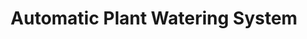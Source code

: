 ---
layout: page
title: Automatic Plant Watering System 
description: Automatic Plant Watering System that checks the moisture level and pumps water accordingly, using an Arudino and Capacitive Moisture Sensor.
img: assets/img/APWSimage.JPG
redirect: https://github.com/Jasminekhalil/Automatic-Plant-Watering-System
importance: 1
category: project
---